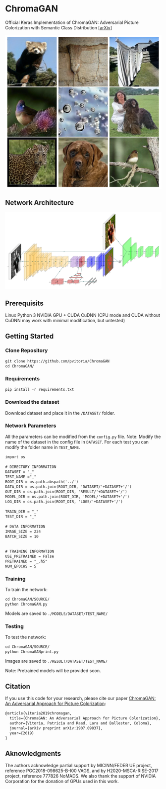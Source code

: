 # ChromaGAN
Official Keras Implementation of ChromaGAN: Adversarial Picture Colorization with Semantic Class Distribution [<a href="https://arxiv.org/pdf/1907.09837.pdf">arXiv</a>]


<p align="center">
  <img width="600" src="Figures/Results.png?raw=true">
</p>


## Network Architecture
[<img width="900" src="Figures/ColorizationModel.png?raw=true">](Figures/ColorizationModel.png?raw=true)



## Prerequisits 
Linux 
Python 3
NVIDIA GPU + CUDA CuDNN (CPU mode and CUDA without CuDNN may work with minimal modification, but untested)

## Getting Started


### Clone Repository
```
git clone https://github.com/pvitoria/ChromaGAN
cd ChromaGAN/
```

### Requirements
```
pip install -r requirements.txt
```

### Download the dataset
Download dataset and place it in the `/DATASET/` folder.


### Network Parameters
All the parameters can be modified from the `config.py` file. 
Note: Modify the name of the dataset in the config file in `DATASET`. For each test you can modify the folder name in `TEST_NAME`.
```
import os

# DIRECTORY INFORMATION
DATASET = "_"
TEST_NAME ="_"
ROOT_DIR = os.path.abspath('../')
DATA_DIR = os.path.join(ROOT_DIR, 'DATASET/'+DATASET+'/')
OUT_DIR = os.path.join(ROOT_DIR, 'RESULT/'+DATASET+'/')
MODEL_DIR = os.path.join(ROOT_DIR, 'MODEL/'+DATASET+'/')
LOG_DIR = os.path.join(ROOT_DIR, 'LOGS/'+DATASET+'/')

TRAIN_DIR = "_"
TEST_DIR = "_"

# DATA INFORMATION
IMAGE_SIZE = 224
BATCH_SIZE = 10


# TRAINING INFORMATION
USE_PRETRAINED = False
PRETRAINED = "_.h5"
NUM_EPOCHS = 5
  ```

### Training
To train the network:
```
cd ChromaGAN/SOURCE/
python ChromaGAN.py
  ```
Models are saved to `./MODELS/DATASET/TEST_NAME/` 
  ### Testing
To test the network:
```
cd ChromaGAN/SOURCE/
python ChromaGANprint.py
```
Images are saved to `./RESULT/DATASET/TEST_NAME/` 

Note: Pretrained models will be provided soon.
    
## Citation
If you use this code for your research, please cite our paper <a href="https://arxiv.org/pdf/1907.09837.pdf"> ChromaGAN: An Adversarial Approach for Picture Colorization</a>:

```
@article{vitoria2019chromagan,
  title={ChromaGAN: An Adversarial Approach for Picture Colorization},
  author={Vitoria, Patricia and Raad, Lara and Ballester, Coloma},
  journal={arXiv preprint arXiv:1907.09837},
  year={2019}
}
```
## Aknowledgments 

The authors acknowledge partial support by MICINN/FEDER UE project, reference PGC2018-098625-B-I00 VAGS, and by H2020-MSCA-RISE-2017 project, reference 777826 NoMADS. We also thank the support of NVIDIA Corporation for the donation of GPUs used in this work.
